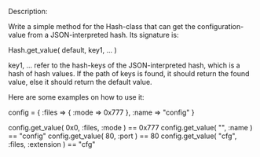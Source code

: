 Description:

Write a simple method for the Hash-class that can get the configuration-value from a JSON-interpreted hash. Its signature is:

Hash.get_value( default, key1, ... )

key1, ... refer to the hash-keys of the JSON-interpreted hash, which is a hash of hash values. If the path of keys is found, it should return the found value, else it should return the default value.

Here are some examples on how to use it:

config = { :files => { :mode => 0x777 }, :name => "config" }

config.get_value( 0x0, :files, :mode ) == 0x777
config.get_value( "", :name ) == "config"
config.get_value( 80, :port ) == 80
config.get_value( "cfg", :files, :extension ) == "cfg"